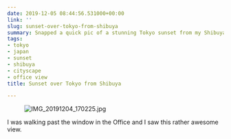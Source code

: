 ```yaml
---
date: 2019-12-05 08:44:56.531000+00:00
link: ''
slug: sunset-over-tokyo-from-shibuya
summary: Snapped a quick pic of a stunning Tokyo sunset from my Shibuya office window.
tags:
- tokyo
- japan
- sunset
- shibuya
- cityscape
- office view
title: Sunset over Tokyo from Shibuya

---
```


<figure><img src="/images/2019-12-05-sunset-over-tokyo-from-shibua-0.jpeg" alt="IMG_20191204_170225.jpg"></figure>

I was walking past the window in the Office and I saw this rather awesome view.

